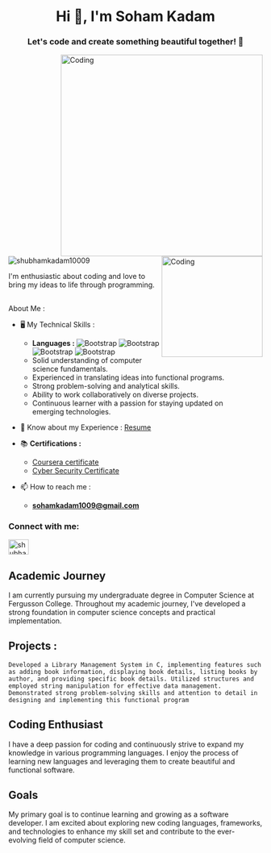 <h1 align="center">Hi 👋, I'm Soham Kadam</h1>
<h3 align="center">Let's code and create something beautiful together! 🚀</h3>
<img align="right" alt="Coding" width="400" src="https://media3.giphy.com/media/v1.Y2lkPTc5MGI3NjExYTc2MmI5ZDI2ODBhM2Q1ZThlOWQ5N2RlYjJhOWMyNWFhMDI3NzQ1ZiZlcD12MV9pbnRlcm5hbF9naWZzX2dpZklkJmN0PWc/qgQUggAC3Pfv687qPC/giphy.gif">
<img align="right" alt="Coding" width="200" src="https://www.careerguide.com/career/wp-content/uploads/2021/08/570bfa_93eba704821a45119d72f3c091263817_mv2.gif">

<p align="left"> <img src="https://komarev.com/ghpvc/?username=shubhamkadam10009&label=Profile%20views&color=0e75b6&style=flat" alt="shubhamkadam10009" /> </p>
I'm enthusiastic about coding and love to bring my ideas to life through programming.

##

About Me :
- 🖥 My Technical Skills : 
  - **Languages :** ![Bootstrap](https://img.shields.io/badge/-C-05122A?style=plastic&logo=C&color=af4e4e) ![Bootstrap](https://img.shields.io/badge/-html-05122A?style=plastic&logo=html&color=af4e4e) ![Bootstrap](https://img.shields.io/badge/-CSS-05122A?style=plastic&logo=CSS&color=af4e4e) ![Bootstrap](https://img.shields.io/badge/-javascript-05122A?style=plastic&logo=javascript&color=af4e4e)
  - Solid understanding of computer science fundamentals.
  - Experienced in translating ideas into functional programs.
  - Strong problem-solving and analytical skills.
  - Ability to work collaboratively on diverse projects.
  - Continuous learner with a passion for staying updated on emerging technologies.






- 📄 Know about my Experience : [Resume](https://drive.google.com/file/d/18muUNksuXdxrGFZmfg-vG27seXBKKRaW/view?usp=drive_link)
- 📚 **Certifications :**
  
  - [Coursera certificate]( https://coursera.org/share/8c02646f6b59a1d3ccdbc9029f8110b9)
  - [Cyber Security Certificate](https://certificate.givemycertificate.com/c/08a425ef-7650-4e73-b5b7-c5d5aa9aca38)
    
- 📫 How to reach me :
   - **sohamkadam1009@gmail.com**
<h3 align="left">Connect with me:</h3>
<p align="left">
<a href="https://www.linkedin.com/in/soham-kadam-8579102aa?lipi=urn%3Ali%3Apage%3Ad_flagship3_profile_view_base_contact_details%3By3xTRTnaSD6ofMj0MWWPZw%3D%3D" target="blank"><img align="center" src="https://raw.githubusercontent.com/rahuldkjain/github-profile-readme-generator/master/src/images/icons/Social/linked-in-alt.svg" alt="shubham kadam" height="30" width="40" /></a>

</p>

##

## Academic Journey
I am currently pursuing my undergraduate degree in Computer Science at Fergusson College. Throughout my academic journey, I've developed a strong foundation in computer science concepts and practical implementation.

## Projects :
`Developed a Library Management System in C, implementing features such as adding book information, displaying book details, listing books by author, and providing specific book details. Utilized structures and employed string manipulation for effective data management. Demonstrated strong problem-solving skills and attention to detail in designing and implementing this functional program`
## Coding Enthusiast
I have a deep passion for coding and continuously strive to expand my knowledge in various programming languages. I enjoy the process of learning new languages and leveraging them to create beautiful and functional software.

## Goals
My primary goal is to continue learning and growing as a software developer. I am excited about exploring new coding languages, frameworks, and technologies to enhance my skill set and contribute to the ever-evolving field of computer science.





